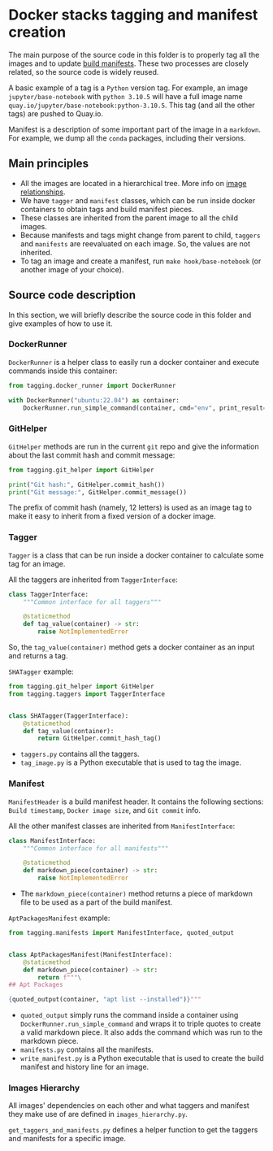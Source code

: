 # Docker stacks tagging and manifest creation

The main purpose of the source code in this folder is to properly tag all the images and to update [build manifests](https://github.com/jupyter/docker-stacks/wiki).
These two processes are closely related, so the source code is widely reused.

A basic example of a tag is a `Python` version tag.
For example, an image `jupyter/base-notebook` with `python 3.10.5` will have a full image name `quay.io/jupyter/base-notebook:python-3.10.5`.
This tag (and all the other tags) are pushed to Quay.io.

Manifest is a description of some important part of the image in a `markdown`.
For example, we dump all the `conda` packages, including their versions.

## Main principles

- All the images are located in a hierarchical tree.
  More info on [image relationships](../docs/using/selecting.md#image-relationships).
- We have `tagger` and `manifest` classes, which can be run inside docker containers to obtain tags and build manifest pieces.
- These classes are inherited from the parent image to all the child images.
- Because manifests and tags might change from parent to child, `taggers` and `manifests` are reevaluated on each image.
  So, the values are not inherited.
- To tag an image and create a manifest, run `make hook/base-notebook` (or another image of your choice).

## Source code description

In this section, we will briefly describe the source code in this folder and give examples of how to use it.

### DockerRunner

`DockerRunner` is a helper class to easily run a docker container and execute commands inside this container:

```python
from tagging.docker_runner import DockerRunner

with DockerRunner("ubuntu:22.04") as container:
    DockerRunner.run_simple_command(container, cmd="env", print_result=True)
```

### GitHelper

`GitHelper` methods are run in the current `git` repo and give the information about the last commit hash and commit message:

```python
from tagging.git_helper import GitHelper

print("Git hash:", GitHelper.commit_hash())
print("Git message:", GitHelper.commit_message())
```

The prefix of commit hash (namely, 12 letters) is used as an image tag to make it easy to inherit from a fixed version of a docker image.

### Tagger

`Tagger` is a class that can be run inside a docker container to calculate some tag for an image.

All the taggers are inherited from `TaggerInterface`:

```python
class TaggerInterface:
    """Common interface for all taggers"""

    @staticmethod
    def tag_value(container) -> str:
        raise NotImplementedError
```

So, the `tag_value(container)` method gets a docker container as an input and returns a tag.

`SHATagger` example:

```python
from tagging.git_helper import GitHelper
from tagging.taggers import TaggerInterface


class SHATagger(TaggerInterface):
    @staticmethod
    def tag_value(container):
        return GitHelper.commit_hash_tag()
```

- `taggers.py` contains all the taggers.
- `tag_image.py` is a Python executable that is used to tag the image.

### Manifest

`ManifestHeader` is a build manifest header.
It contains the following sections: `Build timestamp`, `Docker image size`, and `Git commit` info.

All the other manifest classes are inherited from `ManifestInterface`:

```python
class ManifestInterface:
    """Common interface for all manifests"""

    @staticmethod
    def markdown_piece(container) -> str:
        raise NotImplementedError
```

- The `markdown_piece(container)` method returns a piece of markdown file to be used as a part of the build manifest.

`AptPackagesManifest` example:

```python
from tagging.manifests import ManifestInterface, quoted_output


class AptPackagesManifest(ManifestInterface):
    @staticmethod
    def markdown_piece(container) -> str:
        return f"""\
## Apt Packages

{quoted_output(container, "apt list --installed")}"""
```

- `quoted_output` simply runs the command inside a container using `DockerRunner.run_simple_command` and wraps it to triple quotes to create a valid markdown piece.
  It also adds the command which was run to the markdown piece.
- `manifests.py` contains all the manifests.
- `write_manifest.py` is a Python executable that is used to create the build manifest and history line for an image.

### Images Hierarchy

All images' dependencies on each other and what taggers and manifest they make use of are defined in `images_hierarchy.py`.

`get_taggers_and_manifests.py` defines a helper function to get the taggers and manifests for a specific image.
